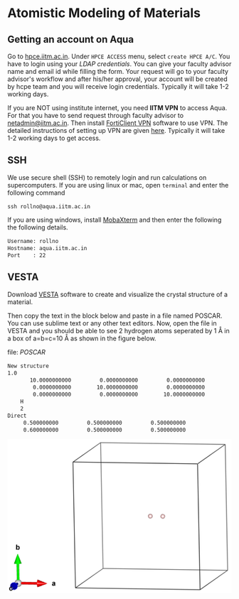 # Atomistic Modeling of Materials

## Getting an account on Aqua
Go to [hpce.iitm.ac.in](https://hpce.iitm.ac.in). Under `HPCE ACCESS` menu, select `create HPCE A/C`. You have to login using your _LDAP credentials_. You can give your faculty advisor name and email id while filling the form. Your request will go to your faculty advisor's workflow and after his/her approval, your account will be created by hcpe team and you will receive login credentials. Typically it will take 1-2 working days.

If you are NOT using institute internet, you need **IITM VPN** to access Aqua. For that you have to send request through faculty advisor to netadmin@iitm.ac.in. Then install [FortiClient VPN](https://www.fortinet.com/support/product-downloads#vpn) software to use VPN. The detailed instructions of setting up VPN are given [here](https://cc.iitm.ac.in/node/30). Typically it will take 1-2 working days to get access.

## SSH
We use secure shell (SSH) to remotely login and run calculations on supercomputers. If you are using linux or mac, open `terminal` and enter the following command
```
ssh rollno@aqua.iitm.ac.in 
```
If you are using windows, install [MobaXterm](https://mobaxterm.mobatek.net/download.html) and then enter the following the following details.<br>
```
Username: rollno
Hostname: aqua.iitm.ac.in
Port    : 22
```

## VESTA
Download [VESTA](https://jp-minerals.org/vesta/en/download.html) software to create and visualize the crystal structure of a material.

Then copy the text in the block below and paste in a file named POSCAR. You can use sublime text or any other text editors. Now, open the file in VESTA and you should be able to see 2 hydrogen atoms seperated by 1 Å in a box of a=b=c=10 Å as shown in the figure below.

file: _POSCAR_
```
New structure
1.0
       10.0000000000         0.0000000000         0.0000000000
        0.0000000000        10.0000000000         0.0000000000
        0.0000000000         0.0000000000        10.0000000000
    H
    2
Direct
     0.500000000         0.500000000         0.500000000
     0.600000000         0.500000000         0.500000000
```

![POSCAR](POSCAR.png)
